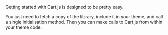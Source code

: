Getting started with Cart.js is designed to be pretty easy.

You just need to fetch a copy of the library, include it in your theme, and call a single initialisation method.
Then you can make calls to Cart.js from within your theme code.
